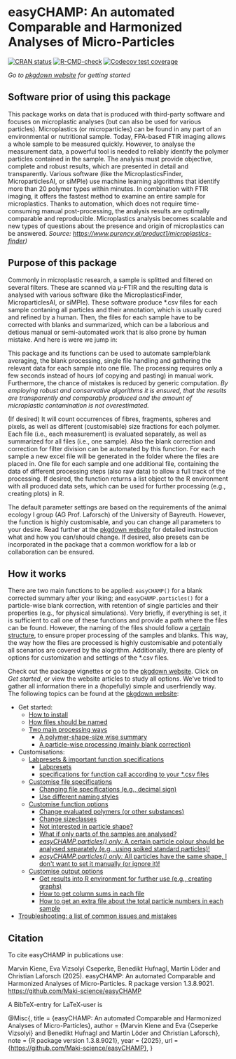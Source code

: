 
# easyCHAMP: An automated Comparable and Harmonized Analyses of Micro-Particles

<!-- badges: start -->
[![CRAN status](https://www.r-pkg.org/badges/version/easyCHAMP)](https://CRAN.R-project.org/package=easyCHAMP)
[![R-CMD-check](https://github.com/Maki-science/easyCHAMP/actions/workflows/R-CMD-check.yaml/badge.svg)](https://github.com/Maki-science/easyCHAMP/actions/workflows/R-CMD-check.yaml)
[![Codecov test coverage](https://codecov.io/gh/Maki-science/easyCHAMP/graph/badge.svg)](https://app.codecov.io/gh/Maki-science/easyCHAMP)
<!-- badges: end -->

*Go to [pkgdown website](https://maki-science.github.io/easyCHAMP/articles/easyCHAMP.html) for getting started*



## Software prior of using this package
This package works on data that is produced with third-party software and focuses on microplastic analyses (but can also be used for various particles). 
Microplastics (or microparticles) can be found in any part of an environmental or nutritional sample. Today, FPA-based FTIR imaging allows a whole sample to be measured quickly. However, to analyse the measurement data, a powerful tool is needed to reliably identify the polymer particles contained in the sample. The analysis must provide objective, complete and robust results, which are presented in detail and transparently. Various software (like the MicroplasticsFinder, MicroparticlesAI, or siMPle) use machine learning algorithms that identify more than 20 polymer types within minutes. In combination with FTIR imaging, it offers the fastest method to examine an entire sample for microplastics. Thanks to automation, which does not require time-consuming manual post-processing, the analysis results are optimally comparable and reproducible. Microplastics analysis becomes scalable and new types of questions about the presence and origin of microplastics can be answered. 
*Source: https://www.purency.ai/product1/microplastics-finder)*


## Purpose of this package
Commonly in microplastic research, a sample is splitted and filtered on several filters. These are scanned via µ-FTIR and the resulting data is analysed with various software (like the MicroplasticsFinder, MicroparticlesAI, or siMPle). These software produce *.csv files for each sample contaning all particles and their annotation, which is usually cured and refined by a human. Then, the files for each sample have to be corrected with blanks and summarized, which can be a laborious and detious manual or semi-automated work that is also prone by human mistake. 
And here is were we jump in: 

This package and its functions can be used to automate sample/blank averaging, the blank processing, single file handling and gathering the relevant data for each sample into one file. The processing requires only a few seconds instead of hours (of copying and pasting) in manual work. Furthermore, the chance of mistakes is reduced by generic computation. *By employing robust and conservative algorithms it is ensured, that the results are transparently and comparably produced and the amount of microplastic contamination is not overestimated.*

(If desired) It will count occurrences of fibres, fragments, spheres and pixels, as well as different (customisable) size fractions for each polymer. Each file (i.e., each measurement) is evaluated separately, as well as summarized for all files (i.e., one sample). Also the blank correction and correction for filter division can be automated by this function. For each sample a new excel file will be generated in the folder where the files are placed in. One file for each sample and one additional file, containing the data of different processing steps (also raw data) to allow a full track of the processing. If desired, the function returns a list object to the R environment with all produced data sets, which can be used for further processing (e.g., creating plots) in R.

The default parameter settings are based on the requirements of the animal ecology I group (AG Prof. Laforsch) of the University of Bayreuth. However, the function is highly customisable, and you can change all parameters to your desire. Read further at the [pkgdown website](https://maki-science.github.io/easyCHAMP/articles/easyCHAMP.html) for detailed instruction what and how you can/should change. If desired, also presets can be incorporated in the package that a common workflow for a lab or collaboration can be ensured.


## How it works
There are two main functions to be applied: ```easyCHAMP()``` for a blank corrected summary after your liking; and ```easyCHAMP.particles()``` for a particle-wise blank correction, with retention of single particles and their properties (e.g., for physical simulations). Very briefly, if everything is set, it is sufficient to call one of these functions and provide a path where the files can be found. However, the naming of the files should follow a [certain structure](https://maki-science.github.io/easyCHAMP/articles/easyCHAMP.html#naming-workflow), to ensure proper processing of the samples and blanks. This way, the way how the files are processed is highly customisable and potentially all scenarios are covered by the alogrithm.
Additionally, there are plenty of options for customization and settings of the *.csv files. 

Check out the package vignettes or go to the [pkgdown website](https://maki-science.github.io/easyCHAMP/). Click on *Get started*, or view the website articles to study all options. We've tried to gather all information there in a (hopefully) simple and userfriendly way.
The following topics can be found at the [pkgdown website](https://maki-science.github.io/easyCHAMP/):

  * Get started:
    + [How to install](https://maki-science.github.io/easyCHAMP/articles/easyCHAMP.html#installation)
    + [How files should be named](https://maki-science.github.io/easyCHAMP/articles/easyCHAMP.html#naming-workflow)
    + [Two main processing ways](https://maki-science.github.io/easyCHAMP/articles/easyCHAMP.html#processing-possibilities)
      - [A polymer-shape-size wise summary](https://maki-science.github.io/easyCHAMP/articles/easyCHAMP.html#processing-a-summary-with-blank-correction)
      - [A particle-wise processing (mainly blank correction)](https://maki-science.github.io/easyCHAMP/articles/easyCHAMP.html#perform-particle-wise-processing)
  * Customisations:
    + [Labpresets & important function specifications](file:///C:/Users/marvi/Documents/easyCHAMP/docs/articles/other-lab.html)
      - [Labpresets](file:///C:/Users/marvi/Documents/easyCHAMP/docs/articles/other-lab.html#use-this-package-in-another-lab)
      - [specifications for function call according to your *.csv files](file:///C:/Users/marvi/Documents/easyCHAMP/docs/articles/other-lab.html#how-to-specify-the-function-call-for-specific--csv-files)
    + [Customise file specifications](https://maki-science.github.io/easyCHAMP/articles/file-custom.html)
      - [Changing file specifications (e.g., decimal sign)](https://maki-science.github.io/easyCHAMP/articles/file-custom.html#changing-separator-and-decimal-sign-in--csv-files)
      - [Use different naming styles](https://maki-science.github.io/easyCHAMP/articles/file-custom.html#dont-use-the-recommended-file-naming)  
    + [Customise function options](https://maki-science.github.io/easyCHAMP/articles/option-custom.html)
      - [Change evaluated polymers (or other substances)](https://maki-science.github.io/easyCHAMP/articles/option-custom.html#change-evaluated-polymers)
      - [Change sizeclasses](https://maki-science.github.io/easyCHAMP/articles/option-custom.html#change-evaluated-size-classes)
      - [Not interested in particle shape?](https://maki-science.github.io/easyCHAMP/articles/option-custom.html#Not-interested-in-shape?)
      - [What if only parts of the samples are analysed?](https://maki-science.github.io/easyCHAMP/articles/option-custom.html#you-analysed-only-parts-of-a-sample---integrate-division-factors)
      - [*easyCHAMP.particles() only:* A certain particle colour should be analysed separately (e.g., using spiked standard particles)!](https://maki-science.github.io/easyCHAMP/articles/option-custom.html#one-colour-of-your-particles-should-be-separated-from-the-rest-easychamp-particles-only)
      - [*easyCHAMP.particles() only:* All particles have the same shape, I don't want to set it manually (or ignore it)!](https://maki-science.github.io/easyCHAMP/articles/option-custom.html#automatically-fill-missing-values-with-provided-default)
    + [Customise output options](https://maki-science.github.io/easyCHAMP/articles/output-custom.html)
      - [Get results into R environment for further use (e.g., creating graphs)](https://maki-science.github.io/easyCHAMP/articles/output-custom.html#keep-the-data-in-r-as-data-frame)
      - [How to get column sums in each file](https://maki-science.github.io/easyCHAMP/articles/output-custom.html#summary-of-each-column-at-the-bottom)
      - [How to get an extra file about the total particle numbers in each sample](https://maki-science.github.io/easyCHAMP/articles/output-custom.html#get-total-particle-numbers)
   * [Troubleshooting: a list of common issues and mistakes](https://maki-science.github.io/easyCHAMP/articles/troubleshooting.html#troubleshooting)
    

## Citation
To cite easyCHAMP in publications use:

Marvin Kiene, Eva Vizsolyi Cseperke, Benedikt Hufnagl, Martin Löder and Christian Laforsch (2025). easyCHAMP: An automated Comparable and Harmonized Analyses of Micro-Particles. R package version 1.3.8.9021.
https://github.com/Maki-science/easyCHAMP


A BibTeX-entry for LaTeX-user is

  @Misc{,
    title = {easyCHAMP: An automated Comparable and Harmonized Analyses of Micro-Particles},
    author = {Marvin Kiene and Eva {Cseperke Vizsolyi} and Benedikt Hufnagl and Martin Löder and Christian Laforsch},
    note = {R package version 1.3.8.9021},
    year = {2025},
    url = {https://github.com/Maki-science/easyCHAMP},
  }

